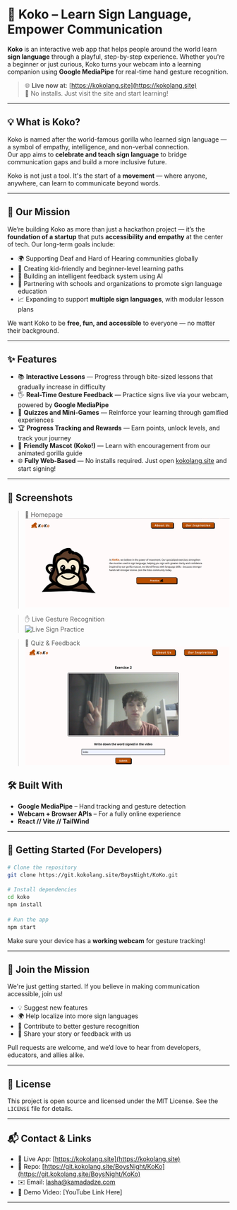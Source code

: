 # 🦍 Koko – Learn Sign Language, Empower Communication

**Koko** is an interactive web app that helps people around the world learn **sign language** through a playful, step-by-step experience. Whether you're a beginner or just curious, Koko turns your webcam into a learning companion using **Google MediaPipe** for real-time hand gesture recognition.

> 🌐 **Live now at**: [https://kokolang.site](https://kokolang.site)  
> 📱 No installs. Just visit the site and start learning!

---

## 💡 What is Koko?

Koko is named after the world-famous gorilla who learned sign language — a symbol of empathy, intelligence, and non-verbal connection.  
Our app aims to **celebrate and teach sign language** to bridge communication gaps and build a more inclusive future.

Koko is not just a tool. It's the start of a **movement** — where anyone, anywhere, can learn to communicate beyond words.

---

## 🎯 Our Mission

We’re building Koko as more than just a hackathon project — it’s the **foundation of a startup** that puts **accessibility and empathy** at the center of tech. Our long-term goals include:

- 🌍 Supporting Deaf and Hard of Hearing communities globally
- 👶 Creating kid-friendly and beginner-level learning paths
- 🧠 Building an intelligent feedback system using AI
- 🏫 Partnering with schools and organizations to promote sign language education
- 📈 Expanding to support **multiple sign languages**, with modular lesson plans

We want Koko to be **free, fun, and accessible** to everyone — no matter their background.

---

## ✨ Features

- 📚 **Interactive Lessons** — Progress through bite-sized lessons that gradually increase in difficulty
- 🖐️ **Real-Time Gesture Feedback** — Practice signs live via your webcam, powered by **Google MediaPipe**
- 🧠 **Quizzes and Mini-Games** — Reinforce your learning through gamified experiences
- 🏆 **Progress Tracking and Rewards** — Earn points, unlock levels, and track your journey
- 🦍 **Friendly Mascot (Koko!)** — Learn with encouragement from our animated gorilla guide
- 🌐 **Fully Web-Based** — No installs required. Just open [kokolang.site](https://kokolang.site) and start signing!

---

## 📸 Screenshots

> 🧩 Homepage  
![Homepage Screenshot](./screenshots/homepage.png)

> ✋ Live Gesture Recognition  
![Live Sign Practice](./screenshots/gesture-demo.png)

> 🧠 Quiz & Feedback  
![Quiz Mode](./screenshots/quiz.png)

## 🛠️ Built With

- **Google MediaPipe** – Hand tracking and gesture detection
- **Webcam + Browser APIs** – For a fully online experience
- **React // Vite // TailWind**

---

## 🚀 Getting Started (For Developers)

```bash
# Clone the repository
git clone https://git.kokolang.site/BoysNight/KoKo.git

# Install dependencies
cd koko
npm install

# Run the app
npm start
```

Make sure your device has a **working webcam** for gesture tracking!

---

## 🤝 Join the Mission

We're just getting started. If you believe in making communication accessible, join us!

- 💡 Suggest new features
- 🌍 Help localize into more sign languages
- 🤖 Contribute to better gesture recognition
- 💬 Share your story or feedback with us

Pull requests are welcome, and we’d love to hear from developers, educators, and allies alike.

---

## 📄 License

This project is open source and licensed under the MIT License. See the `LICENSE` file for details.

---

## 📬 Contact & Links

- 🔗 Live App: [https://kokolang.site](https://kokolang.site)
- 🧠 Repo: [https://git.kokolang.site/BoysNight/KoKo](https://git.kokolang.site/BoysNight/KoKo)
- ✉️ Email: lasha@kamadadze.com
- 📸 Demo Video: [YouTube Link Here]

---
